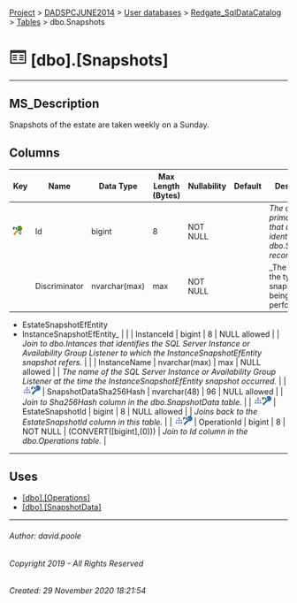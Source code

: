 #### 

[Project](../../../../readme.md) > [DADSPCJUNE2014](../../../readme.md) > [User databases](../../readme.md) > [Redgate_SqlDataCatalog](../readme.md) > [Tables](Tables.md) > dbo.Snapshots

# ![Tables](../../../../Images/Table32.png) [dbo].[Snapshots]

---

## <a name="#description"></a>MS_Description

Snapshots of the estate are taken weekly on a Sunday.

## <a name="#columns"></a>Columns

| Key | Name | Data Type | Max Length (Bytes) | Nullability | Default | Description |
|---|---|---|---|---|---|---|
| [![Cluster Primary Key PK_Snapshots: Id](../../../../Images/pkcluster.png)](#indexes) | Id | bigint | 8 | NOT NULL |  | _The clustered primary key that uniquely identifies the dbo.Snapshots record._ |
|  | Discriminator | nvarchar(max) | max | NOT NULL |  | _The name of the type of snapshot being performed.
* EstateSnapshotEfEntity
* InstanceSnapshotEfEntity_ |
|  | InstanceId | bigint | 8 | NULL allowed |  | _Join to dbo.Intances that identifies the SQL Server Instance or Availability Group Listener to which the InstanceSnapshotEfEntity snapshot refers._ |
|  | InstanceName | nvarchar(max) | max | NULL allowed |  | _The name of the SQL Server Instance or Availability Group Listener at the time the InstanceSnapshotEfEntity snapshot occurred._ |
| [![Indexes IX_Snapshots_SnapshotDataSha256Hash](../../../../Images/Index.png)](#indexes)[![Foreign Keys FK_Snapshots_SnapshotData_SnapshotDataSha256Hash: [dbo].[SnapshotData].SnapshotDataSha256Hash](../../../../Images/fk.png)](#foreignkeys) | SnapshotDataSha256Hash | nvarchar(48) | 96 | NULL allowed |  | _Join to Sha256Hash column in the dbo.SnapshotData table._ |
| [![Indexes IX_Snapshots_EstateSnapshotId](../../../../Images/Index.png)](#indexes)[![Foreign Keys FK_Snapshots_Snapshots_EstateSnapshotId: [dbo].[Snapshots].EstateSnapshotId](../../../../Images/fk.png)](#foreignkeys) | EstateSnapshotId | bigint | 8 | NULL allowed |  | _Joins back to the EstateSnapshotId column in this table._ |
| [![Indexes IX_Snapshots_OperationId](../../../../Images/Index.png)](#indexes)[![Foreign Keys FK_Snapshots_Operations_OperationId: [dbo].[Operations].OperationId](../../../../Images/fk.png)](#foreignkeys) | OperationId | bigint | 8 | NOT NULL | (CONVERT([bigint],(0))) | _Join to Id column in the dbo.Operations table._ |


---

## <a name="#uses"></a>Uses

* [[dbo].[Operations]](Operations.md)
* [[dbo].[SnapshotData]](SnapshotData.md)


---

###### Author:  david.poole

###### Copyright 2019 - All Rights Reserved

###### Created: 29 November 2020 18:21:54

